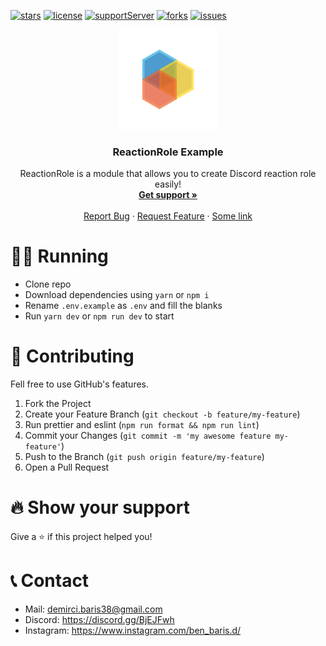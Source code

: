 [![stars](https://img.shields.io/github/stars/barbarbar338/reaction-role-example?color=yellow&logo=github&style=for-the-badge)](https://github.com/barbarbar338/reaction-role-example)
[![license](https://img.shields.io/github/license/barbarbar338/reaction-role-example?logo=github&style=for-the-badge)](https://github.com/barbarbar338/reaction-role-example)
[![supportServer](https://img.shields.io/discord/711995199945179187?color=7289DA&label=Support&logo=discord&style=for-the-badge)](https://discord.gg/BjEJFwh)
[![forks](https://img.shields.io/github/forks/barbarbar338/reaction-role-example?color=green&logo=github&style=for-the-badge)](https://github.com/barbarbar338/reaction-role-example)
[![issues](https://img.shields.io/github/issues/barbarbar338/reaction-role-example?color=red&logo=github&style=for-the-badge)](https://github.com/barbarbar338/reaction-role-example)

<p align="center">
  <img src="https://raw.githubusercontent.com/barbarbar338/readme-template/main/icon.png" alt="Logo" width="160" height="160" />
  <h3 align="center">ReactionRole Example</h3>

  <p align="center">
    ReactionRole is a module that allows you to create Discord reaction role easily!
    <br />
    <a href="https://discord.gg/BjEJFwh"><strong>Get support »</strong></a>
    <br />
    <br />
    <a href="https://github.com/barbarbar338/reaction-role-example/issues">Report Bug</a>
    ·
    <a href="https://github.com/barbarbar338/reaction-role-example/issues">Request Feature</a>
    ·
    <a href="https://bariscodes.me/">Some link</a>
  </p>
</p>

# 🏃‍♀️ Running

-   Clone repo
-   Download dependencies using `yarn` or `npm i`
-   Rename `.env.example` as `.env` and fill the blanks
-   Run `yarn dev` or `npm run dev` to start

# 🧦 Contributing

Fell free to use GitHub's features.

1. Fork the Project
2. Create your Feature Branch (`git checkout -b feature/my-feature`)
3. Run prettier and eslint (`npm run format && npm run lint`)
4. Commit your Changes (`git commit -m 'my awesome feature my-feature'`)
5. Push to the Branch (`git push origin feature/my-feature`)
6. Open a Pull Request

# 🔥 Show your support

Give a ⭐️ if this project helped you!

# 📞 Contact

-   Mail: demirci.baris38@gmail.com
-   Discord: https://discord.gg/BjEJFwh
-   Instagram: https://www.instagram.com/ben_baris.d/
